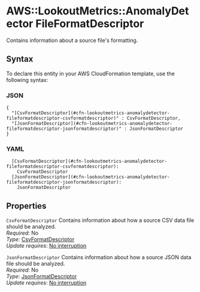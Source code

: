 # AWS::LookoutMetrics::AnomalyDetector FileFormatDescriptor<a name="aws-properties-lookoutmetrics-anomalydetector-fileformatdescriptor"></a>

Contains information about a source file's formatting\.

## Syntax<a name="aws-properties-lookoutmetrics-anomalydetector-fileformatdescriptor-syntax"></a>

To declare this entity in your AWS CloudFormation template, use the following syntax:

### JSON<a name="aws-properties-lookoutmetrics-anomalydetector-fileformatdescriptor-syntax.json"></a>

```
{
  "[CsvFormatDescriptor](#cfn-lookoutmetrics-anomalydetector-fileformatdescriptor-csvformatdescriptor)" : CsvFormatDescriptor,
  "[JsonFormatDescriptor](#cfn-lookoutmetrics-anomalydetector-fileformatdescriptor-jsonformatdescriptor)" : JsonFormatDescriptor
}
```

### YAML<a name="aws-properties-lookoutmetrics-anomalydetector-fileformatdescriptor-syntax.yaml"></a>

```
  [CsvFormatDescriptor](#cfn-lookoutmetrics-anomalydetector-fileformatdescriptor-csvformatdescriptor): 
    CsvFormatDescriptor
  [JsonFormatDescriptor](#cfn-lookoutmetrics-anomalydetector-fileformatdescriptor-jsonformatdescriptor): 
    JsonFormatDescriptor
```

## Properties<a name="aws-properties-lookoutmetrics-anomalydetector-fileformatdescriptor-properties"></a>

`CsvFormatDescriptor`  <a name="cfn-lookoutmetrics-anomalydetector-fileformatdescriptor-csvformatdescriptor"></a>
Contains information about how a source CSV data file should be analyzed\.  
*Required*: No  
*Type*: [CsvFormatDescriptor](aws-properties-lookoutmetrics-anomalydetector-csvformatdescriptor.md)  
*Update requires*: [No interruption](https://docs.aws.amazon.com/AWSCloudFormation/latest/UserGuide/using-cfn-updating-stacks-update-behaviors.html#update-no-interrupt)

`JsonFormatDescriptor`  <a name="cfn-lookoutmetrics-anomalydetector-fileformatdescriptor-jsonformatdescriptor"></a>
Contains information about how a source JSON data file should be analyzed\.  
*Required*: No  
*Type*: [JsonFormatDescriptor](aws-properties-lookoutmetrics-anomalydetector-jsonformatdescriptor.md)  
*Update requires*: [No interruption](https://docs.aws.amazon.com/AWSCloudFormation/latest/UserGuide/using-cfn-updating-stacks-update-behaviors.html#update-no-interrupt)